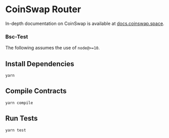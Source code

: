 # CoinSwap Router

In-depth documentation on CoinSwap is available at [docs.coinswap.space](https://docs.coinswap.space/).

### Bsc-Test

The following assumes the use of `node@>=10`.

## Install Dependencies

`yarn`

## Compile Contracts

`yarn compile`

## Run Tests

`yarn test`
